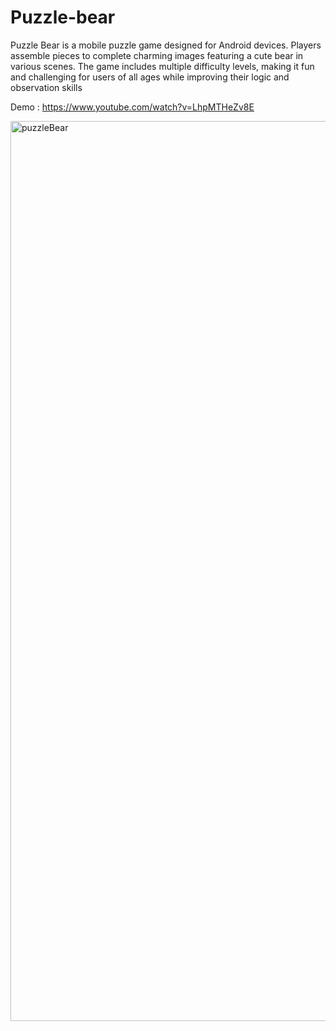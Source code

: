 # Puzzle-bear
Puzzle Bear is a mobile puzzle game designed for Android devices. Players assemble pieces to complete charming images featuring a cute bear in various scenes. The game includes multiple difficulty levels, making it fun and challenging for users of all ages while improving their logic and observation skills

Demo : https://www.youtube.com/watch?v=LhpMTHeZv8E

<img width="1440" alt="puzzleBear" src="https://github.com/user-attachments/assets/5078398b-ec71-4457-b4b9-a3f552ff3489" />
